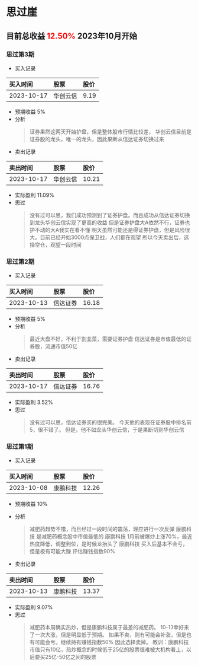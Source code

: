 # 思过崖 
## 目前总收益 <font color='red'>12.50%</font>  2023年10月开始

### 思过第3期
* 买入记录

| 买入时间       | 股票   | 股价 |
|:-----------|:-----|:--|
| 2023-10-17 | 华创云信 | 9.19 |
* 预期收益 5%
* 分析
    > 证券果然这两天开始护盘，但是整体股市行情比较差，
    > 华创云信目前是证券股的龙头，唯一的龙头，因此果断从信达证券切换过来 
* 卖出记录

| 卖出时间 | 股票 | 股价 |
|:-----------|:------|:--|
| 2023-10-17 | 华创云信 | 10.21 |
* 实际盈利 11.09%
* 思过
  > 没有过可以思，我们成功预测到了证券护盘。而且成功从信达证券切换到龙头华创云信实现了更高的收益
  > 但是证券护盘大A依然不行，证券也护不动的大A我实在看不懂
  > 明天虽然可能还是得证券护盘，但是风险很大。目前已经开始3000点保卫战，人们都在观望
  > 所以今天卖出后，选择空仓，观望一段时间
### 思过第2期
* 买入记录

| 买入时间 | 股票 | 股价 |
|:------------|:------|:-------|
| 2023-10-13 | 信达证券 | 16.18 |
* 预期收益 5%
* 分析
    > 最近大盘不好，不利于割韭菜，需要证券护盘
    > 信达证券是市值最低的证券股，流通市值50亿
* 卖出记录

| 卖出时间 | 股票 | 股价 |
|:-----------|:------|:--|
| 2023-10-17 | 信达证券 | 16.76 |
* 实际盈利 3.52%
* 思过
  > 没有过可以思，信达证券买的很完美。
  > 今天他的表现在证券股中排名前5，很不错了。
  > 但是，他不如龙头华创云信，于是果断切到华创云信

### 思过第1期
* 买入记录

| 买入时间      | 股票   | 股价 |
|:----------|:-----|:--|
| 2023-10-08 | 康鹏科技 | 12.26 |
* 预期收益 10%
* 分析
    > 减肥药趋势不错，而且经过一段时间的震荡，理应进行一次反弹
    > 康鹏科技 是减肥药概念股中市值最低的
    > 康鹏科技 1月前被爆炒上涨70%，最近热度降低，调整到位，是时候龙抬头了
    > 康鹏科技 买入后基本不会亏，但是极有可能大赚
    > 评估赚钱指数90%

* 卖出记录

| 卖出时间 | 股票 | 股价 |
|:-----------|:------|:--|
| 2023-10-13 | 康鹏科技 | 13.37 |
* 实际盈利 9.07%
* 思过
  > 减肥药本周确实热炒，但是康鹏科技属于最差的减肥药。
  > 10-13幸好来了一次大涨，但是明显低于预期。
  > 如果不卖，则有可能会补涨，但是也有可能会亏。继续持有赚钱指数50%
  > 因此选择卖掉。
  > 教训：康鹏科技 市值只有10亿，热炒概念的时候低于25亿的股票很难被大机构看上，以后要买25亿-50亿之间的股票
